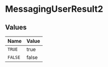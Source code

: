 # MessagingUserResult2


## Values

| Name    | Value   |
| ------- | ------- |
| `TRUE`  | true    |
| `FALSE` | false   |